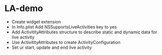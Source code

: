 # LA-demo

- Create widget extension
- In Info.plist Add NSSupportsLiveActivities key to yes 
- Add ActivitityAttributes structure to describe static and dynamic data for live activity
- Use ActivitityAttributes to create ActivityConfiguration
- Set ur start, update and end live activity
